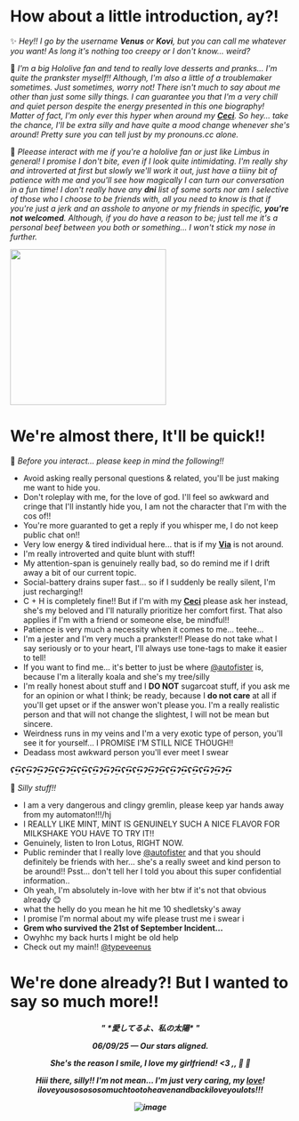 # How about a little introduction, ay?!
✨ *Hey!! I go by the username __Venus__ or __Kovi__, but you can call me whatever you want! As long it's nothing too creepy or I don't know... weird?*

🤭 *I'm a big Hololive fan and tend to really love desserts and pranks... I'm quite the prankster myself!! Although, I'm also a little of a troublemaker sometimes. Just sometimes, worry not! There isn't much to say about me other than just some silly things. I can guarantee you that I'm a very chill and quiet person despite the energy presented in this one biography! Matter of fact, I'm only ever this hyper when around my __[Ceci](https://github.com/autofister)__. So hey... take the chance, I'll be extra silly and have quite a mood change whenever she's around! Pretty sure you can tell just by my pronouns.cc alone.*

📌 *Pleease interact with me if you're a hololive fan or just like Limbus in general! I promise I don't bite, even if I look quite intimidating. I'm really shy and introverted at first but slowly we'll work it out, just have a tiiiny bit of patience with me and you'll see how magically I can turn our conversation in a fun time! I don't really have any __dni__ list of some sorts nor am I selective of those who I choose to be friends with, all you need to know is that if you're just a jerk and an asshole to anyone or my friends in specific, __you're not welcomed__. Although, if you do have a reason to be; just tell me it's a personal beef between you both or something... I won't stick my nose in further.*

<img src="https://safebooru.org//images/1035/f65eb021b0e2969971d6104927ccd372af59c224.png?5673611" width="280" height="280">

# We're almost there, It'll be quick!!
📜 *Before you interact... please keep in mind the following!!*
- Avoid asking really personal questions & related, you'll be just making me want to hide you.
- Don't roleplay with me, for the love of god. I'll feel so awkward and cringe that I'll instantly hide you, I am not the character that I'm with the cos of!!
- You're more guaranted to get a reply if you whisper me, I do not keep public chat on!!
- Very low energy & tired individual here... that is if my __[Via](https://github.com/autofister)__ is not around.
- I'm really introverted and quite blunt with stuff!
- My attention-span is genuinely really bad, so do remind me if I drift away a bit of our current topic.
- Social-battery drains super fast... so if I suddenly be really silent, I'm just recharging!!
- C + H is completely fine!! But if I'm with my __[Ceci](https://github.com/autofister)__ please ask her instead, she's my beloved and I'll naturally prioritize her comfort first. That also applies if I'm with a friend or someone else, be mindful!!
- Patience is very much a necessity when it comes to me... teehe...
- I'm a jester and I'm very much a prankster!! Please do not take what I say seriously or to your heart, I'll always use tone-tags to make it easier to tell!
- If you want to find me... it's better to just be where [@autofister](https://github.com/autofister) is, because I'm a literally koala and she's my tree/silly
- I'm really honest about stuff and I __DO NOT__ sugarcoat stuff, if you ask me for an opinion or what I think; be ready, because I __do not care__ at all if you'll get upset or if the answer won't please you. I'm a really realistic person and that will not change the slightest, I will not be mean but sincere.
- Weirdness runs in my veins and I'm a very exotic type of person, you'll see it for yourself... I PROMISE I'M STILL NICE THOUGH!!
- Deadass most awkward person you'll ever meet I swear

***ʕ•̫͡•ʕ•̫͡•ʔ•̫͡•ʔ•̫͡•ʕ•̫͡•ʔ•̫͡•ʕ•̫͡•ʕ•̫͡•ʔ•̫͡•ʔ•̫͡•ʕ•̫͡•ʕ•̫͡•ʔ•̫͡•ʔ•̫͡•ʕ•̫͡•ʔ•̫͡•ʕ•̫͡•ʕ•̫͡•ʔ•̫͡•ʔ•̫͡•***

📝 *Silly stuff!!*

  - I am a very dangerous and clingy gremlin, please keep yar hands away from my automaton!!!/hj
  - I REALLY LIKE MINT, MINT IS GENUINELY SUCH A NICE FLAVOR FOR MILKSHAKE YOU HAVE TO TRY IT!!
  - Genuinely, listen to Iron Lotus, RIGHT NOW.
  - Public reminder that I really love [@autofister](https://github.com/autofister) and that you should definitely be friends with her... she's a really sweet and kind person to be around!! Psst... don't tell her I told you about this super confidential information..
  - Oh yeah, I'm absolutely in-love with her btw if it's not that obvious already 😊
  - what the helly do you mean he hit me 10 shedletsky's away
  - I promise I'm normal about my wife please trust me i swear i
  - __Grem who survived the 21st of September Incident...__
  - Owyhhc my back hurts I might be old help
  - Check out my main!! [@typeveenus](https://github.com/typeveenus)
# We're done already?! But I wanted to say so much more!!
<h5 align="center">
" *愛してるよ、私の太陽* "

__***06/09/25 — Our stars aligned.***__

*__She's the reason I smile, I love my girlfriend! <3__* ,, 🧡 💙 

*Hiii there, silly!! I'm not mean... I'm just very caring, my [love](https://github.com/autofister)! iloveyousosososomuchtootoheavenandbackiloveyoulots!!!*

![image](https://github.com/user-attachments/assets/f6968551-2d12-426e-b6b8-b13b47f19d2c)
